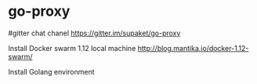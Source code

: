 # go-proxy

#gitter chat chanel
https://gitter.im/supaket/go-proxy

Install Docker swarm 1.12 local machine
http://blog.mantika.io/docker-1.12-swarm/

Install Golang environment

